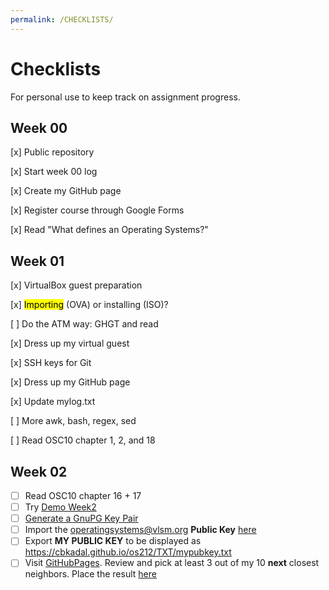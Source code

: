 ```yaml
---
permalink: /CHECKLISTS/
---
```


# Checklists
For personal use to keep track on assignment progress.

## Week 00
[x] Public repository

[x] Start week 00 log

[x] Create my GitHub page

[x] Register course through Google Forms

[x] Read "What defines an Operating Systems?"



## Week 01
[x] VirtualBox guest preparation

[x] <mark>Importing</mark> (OVA) or installing (ISO)?

[ ] Do the ATM way: GHGT and read

[x] Dress up my virtual guest

[x] SSH keys for Git

[x] Dress up my GitHub page

[x] Update mylog.txt

[ ] More awk, bash, regex, sed

[ ] Read OSC10 chapter 1, 2, and 18

## Week 02
- [ ] Read OSC10 chapter 16 + 17
- [ ] Try [Demo Week2](https://github.com/UI-FASILKOM-OS/SistemOperasi/tree/master/Demos/)
- [ ] [Generate a GnuPG Key Pair](https://osp4diss.vlsm.org/ETC/ospubkey.txt) 
- [ ] Import the operatingsystems@vlsm.org **Public Key** [here](https://osp4diss.vlsm.org/ETC/ospubkey.txt)
- [ ] Export **MY PUBLIC KEY** to be displayed as https://cbkadal.github.io/os212/TXT/mypubkey.txt
- [ ] Visit [GitHubPages](https://os.vlsm.org/GitHubPages/). Review and pick at least 3 out of my 10 **next** closest neighbors. Place the result [here](https://cbkadal.github.io/os212/TXT/myrank.txt)